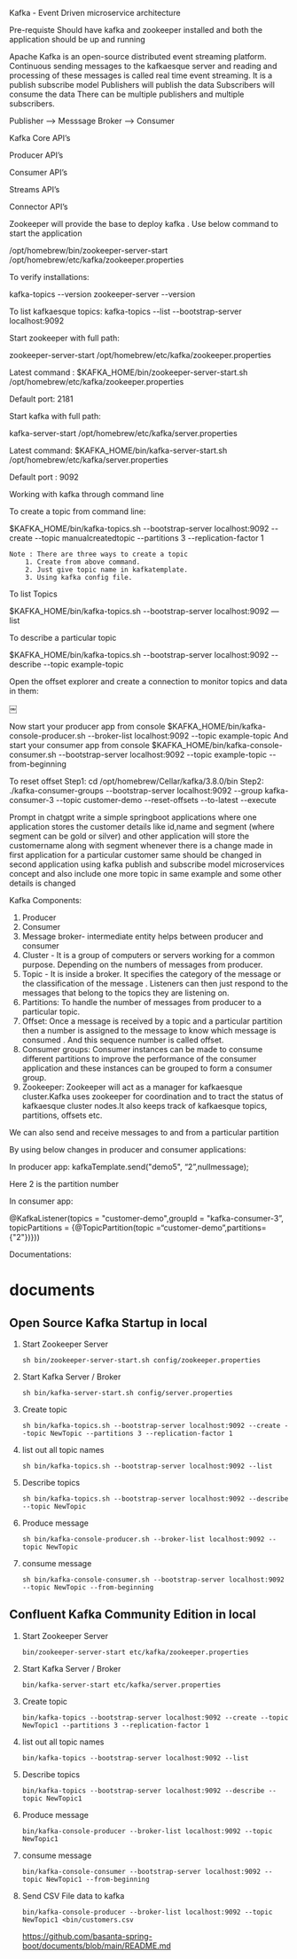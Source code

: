 Kafka - Event Driven microservice architecture

Pre-requiste
Should have kafka and zookeeper installed and both the application should be up and running

Apache Kafka  is an open-source distributed event streaming platform.
Continuous sending messages to the kafkaesque server and reading and processing of these messages is called real time event streaming.
It is a publish subscribe model
Publishers will publish the data
Subscribers will consume the data
There can be multiple publishers and multiple subscribers.

Publisher —> Messsage Broker —> Consumer

Kafka Core API’s

Producer API’s

Consumer API’s

Streams API’s

Connector API’s

Zookeeper will provide the base to deploy kafka . Use below command to start the application

/opt/homebrew/bin/zookeeper-server-start /opt/homebrew/etc/kafka/zookeeper.properties


To verify installations:

kafka-topics --version
zookeeper-server --version

To list kafkaesque topics:
kafka-topics --list --bootstrap-server localhost:9092

Start zookeeper with full path:

zookeeper-server-start /opt/homebrew/etc/kafka/zookeeper.properties

Latest command : $KAFKA_HOME/bin/zookeeper-server-start.sh /opt/homebrew/etc/kafka/zookeeper.properties

Default port: 2181

Start kafka with full path:

kafka-server-start /opt/homebrew/etc/kafka/server.properties

Latest command: $KAFKA_HOME/bin/kafka-server-start.sh /opt/homebrew/etc/kafka/server.properties

Default port : 9092

Working with kafka through command line

To create a topic from command line:

$KAFKA_HOME/bin/kafka-topics.sh --bootstrap-server localhost:9092 --create --topic manualcreatedtopic --partitions 3 --replication-factor 1

	Note : There are three ways to create a topic
		1. Create from above command.
		2. Just give topic name in kafkatemplate.
		3. Using kafka config file.

To list Topics

$KAFKA_HOME/bin/kafka-topics.sh --bootstrap-server localhost:9092 —list

To describe a particular topic

$KAFKA_HOME/bin/kafka-topics.sh --bootstrap-server localhost:9092 --describe --topic example-topic 

Open the offset explorer and create a connection to monitor topics and data in them:

￼

Now start your producer app from console
$KAFKA_HOME/bin/kafka-console-producer.sh --broker-list localhost:9092 --topic example-topic
And start your consumer app from console
$KAFKA_HOME/bin/kafka-console-consumer.sh --bootstrap-server localhost:9092 --topic example-topic --from-beginning

To reset offset
Step1: cd /opt/homebrew/Cellar/kafka/3.8.0/bin
Step2: ./kafka-consumer-groups --bootstrap-server localhost:9092 --group kafka-consumer-3 --topic customer-demo --reset-offsets --to-latest --execute

Prompt in chatgpt
write a simple springboot applications where one application stores the customer details like id,name and segment (where segment can be gold or silver) and other application will store the customername along with segment whenever there is a change made in first application for a particular customer same should be changed in second application using kafka publish and subscribe model microservices concept and also include one more topic in same example and some other details is changed

Kafka Components:

1. Producer
2. Consumer
3. Message broker- intermediate entity helps between producer and consumer
4. Cluster - It is a group of computers or servers working for a common purpose. Depending on the numbers of messages from producer.
5. Topic - It is inside a broker. It specifies the category of the message or the classification of the message . Listeners can then just respond to the messages that belong to the topics they are listening on. 
6. Partitions: To handle the number of messages from producer to a particular topic.
7. Offset: Once a message is received by a topic and a particular partition then a number is assigned to the message to know which message is consumed . And this sequence number is called offset.
8. Consumer groups: Consumer instances can be made to consume different partitions to improve the performance of the consumer application and these instances can be grouped to form a consumer group.
9. Zookeeper: Zookeeper will act as a manager for kafkaesque cluster.Kafka uses zookeeper for coordination and to tract the status of kafkaesque cluster nodes.It also keeps track of kafkaesque topics, partitions, offsets etc.


We can also send and receive messages to and from a particular partition 

By using below changes in producer and consumer applications:

In producer app:
kafkaTemplate.send("demo5", “2”,nullmessage);

Here 2 is the partition number

In consumer app:

@KafkaListener(topics = "customer-demo",groupId = "kafka-consumer-3”,
topicPartitions = {@TopicPartition(topic =“customer-demo”,partitions={"2"})}))

Documentations:

# documents

## Open Source Kafka Startup in local ##

1. Start Zookeeper Server

    ```sh bin/zookeeper-server-start.sh config/zookeeper.properties```

2. Start Kafka Server / Broker

    ```sh bin/kafka-server-start.sh config/server.properties```

3. Create topic

    ```sh bin/kafka-topics.sh --bootstrap-server localhost:9092 --create --topic NewTopic --partitions 3 --replication-factor 1```

4. list out all topic names

    ``` sh bin/kafka-topics.sh --bootstrap-server localhost:9092 --list ```

5. Describe topics
  
    ``` sh bin/kafka-topics.sh --bootstrap-server localhost:9092 --describe --topic NewTopic ```

6. Produce message

    ```sh bin/kafka-console-producer.sh --broker-list localhost:9092 --topic NewTopic```


7. consume message

    ``` sh bin/kafka-console-consumer.sh --bootstrap-server localhost:9092 --topic NewTopic --from-beginning ```


## Confluent Kafka Community Edition in local ##

1. Start Zookeeper Server

    ```bin/zookeeper-server-start etc/kafka/zookeeper.properties```

2. Start Kafka Server / Broker

    ```bin/kafka-server-start etc/kafka/server.properties```

3. Create topic

    ```bin/kafka-topics --bootstrap-server localhost:9092 --create --topic NewTopic1 --partitions 3 --replication-factor 1```

4. list out all topic names

    ``` bin/kafka-topics --bootstrap-server localhost:9092 --list ```

5. Describe topics
  
    ``` bin/kafka-topics --bootstrap-server localhost:9092 --describe --topic NewTopic1 ```

6. Produce message

    ```bin/kafka-console-producer --broker-list localhost:9092 --topic NewTopic1```


7. consume message

    ```bin/kafka-console-consumer --bootstrap-server localhost:9092 --topic NewTopic1 --from-beginning ```
    
8. Send CSV File data to kafka    

   ```bin/kafka-console-producer --broker-list localhost:9092 --topic NewTopic1 <bin/customers.csv```
   
   https://github.com/basanta-spring-boot/documents/blob/main/README.md
